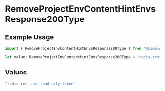 # RemoveProjectEnvContentHintEnvsResponse200Type

## Example Usage

```typescript
import { RemoveProjectEnvContentHintEnvsResponse200Type } from "@simplesagar/vercel/models/removeprojectenvop.js";

let value: RemoveProjectEnvContentHintEnvsResponse200Type = "redis-rest-api-read-only-token";
```

## Values

```typescript
"redis-rest-api-read-only-token"
```
